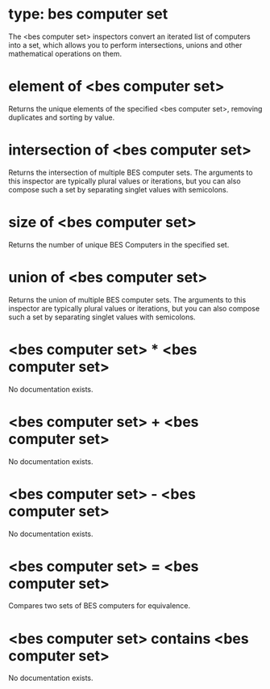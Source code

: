 # type: bes computer set

The &lt;bes computer set&gt; inspectors convert an iterated list of computers into a set, which allows you to perform intersections, unions and other mathematical operations on them.

# element of &lt;bes computer set&gt;

Returns the unique elements of the specified &lt;bes computer set&gt;, removing duplicates and sorting by value.

# intersection of &lt;bes computer set&gt;

Returns the intersection of multiple BES computer sets. The arguments to this inspector are typically plural values or iterations, but you can also compose such a set by separating singlet values with semicolons.

# size of &lt;bes computer set&gt;

Returns the number of unique BES Computers in the specified set.

# union of &lt;bes computer set&gt;

Returns the union of multiple BES computer sets. The arguments to this inspector are typically plural values or iterations, but you can also compose such a set by separating singlet values with semicolons.

# &lt;bes computer set&gt; * &lt;bes computer set&gt;

No documentation exists.

# &lt;bes computer set&gt; + &lt;bes computer set&gt;

No documentation exists.

# &lt;bes computer set&gt; - &lt;bes computer set&gt;

No documentation exists.

# &lt;bes computer set&gt; = &lt;bes computer set&gt;

Compares two sets of BES computers for equivalence.

# &lt;bes computer set&gt; contains &lt;bes computer set&gt;

No documentation exists.
